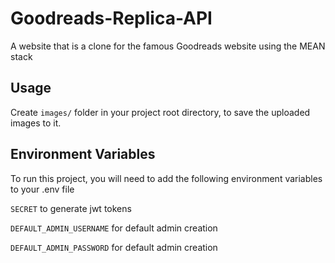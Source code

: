 # Goodreads-Replica-API

A website that is a clone for the famous Goodreads website using the MEAN stack

## Usage

Create `images/` folder in your project root directory, to save the uploaded images to it.

## Environment Variables

To run this project, you will need to add the following environment variables to your .env file

`SECRET` to generate jwt tokens

`DEFAULT_ADMIN_USERNAME` for default admin creation

`DEFAULT_ADMIN_PASSWORD` for default admin creation
